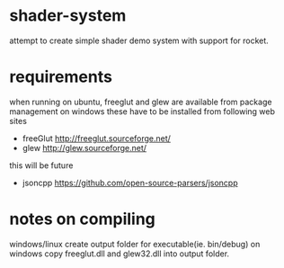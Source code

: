 # shader-system
attempt to create simple shader demo system with support for rocket. 

# requirements
when running on ubuntu, freeglut and glew are available from package management
on windows these have to be installed from following web sites
- freeGlut http://freeglut.sourceforge.net/
- glew http://glew.sourceforge.net/
  
this will be future
- jsoncpp https://github.com/open-source-parsers/jsoncpp
  
# notes on compiling
windows/linux
create output folder for executable(ie. bin/debug)
on windows copy freeglut.dll and glew32.dll into output folder.



